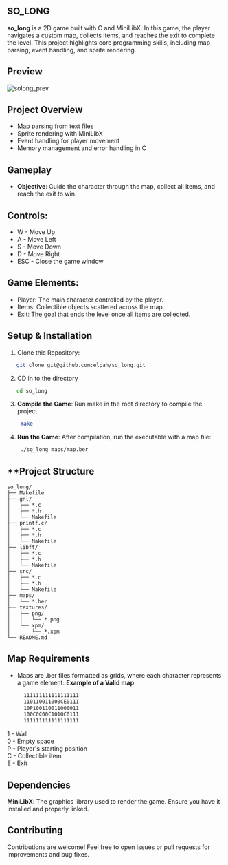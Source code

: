 ## **SO_LONG**

**so_long** is a 2D game built with C and MiniLibX. In this game, the player navigates a custom map, collects items, and reaches the exit to complete the level. This project highlights core programming skills, including map parsing, event handling, and sprite rendering.


## Preview
![solong_prev](https://github.com/user-attachments/assets/570cddc6-6a59-4525-9356-d0056f6b8cf2)


## **Project Overview**

- Map parsing from text files
- Sprite rendering with MiniLibX
- Event handling for player movement
- Memory management and error handling in C

## **Gameplay**

- **Objective**: Guide the character through the map, collect all items, and reach the exit to win.

  
## **Controls**:

  - W - Move Up
  - A - Move Left
  - S - Move Down
  - D - Move Right
  - ESC - Close the game window

## **Game Elements:**
- Player: The main character controlled by the player.
- Items: Collectible objects scattered across the map.
- Exit: The goal that ends the level once all items are collected.

## **Setup & Installation**

1. Clone this Repository:
 ```bash
    git clone git@github.com:elpah/so_long.git
 ```

2. CD in to the directory
 ```bash
    cd so_long
 ```

3. **Compile the Game**: Run make in the root directory to compile the project
   ```bash
    make
   ```

4. **Run the Game**: After compilation, run the executable with a map file:
   ```bash
    ./so_long maps/map.ber
   ```
## **Project Structure

```
so_long/
├── Makefile
├── gnl/
│   ├── *.c
│   ├── *.h
│   └── Makefile
├── printf.c/
│   ├── *.c
│   ├── *.h
│   └── Makefile
├── libft/
│   ├── *.c
│   ├── *.h
│   └── Makefile
├── src/
│   ├── *.c
│   ├── *.h
│   └── Makefile
├── maps/
│   └── *.ber
├── textures/
│   ├── png/
│   │   └── *.png
│   └── xpm/
│       └── *.xpm
└── README.md
```

## **Map Requirements**

- Maps are .ber files formatted as grids, where each character represents a game element:
  **Example of a Valid map**
  ```bash
    111111111111111111  
    110110011000CE0111  
    10P100110011000011  
    100C0C00C1010C0111  
    111111111111111111  
  ```

1 - Wall  
0 - Empty space  
P - Player's starting position  
C - Collectible item  
E - Exit  


## **Dependencies**
  **MiniLibX**: The graphics library used to render the game. Ensure you have it installed and properly linked.  

## **Contributing**

Contributions are welcome! Feel free to open issues or pull requests for improvements and bug fixes.
